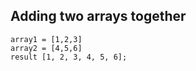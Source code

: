 ## Adding two arrays together
```
array1 = [1,2,3] 
array2 = [4,5,6] 
result [1, 2, 3, 4, 5, 6];
```
